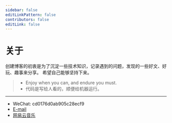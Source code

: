 ```yaml
---
sidebar: false
editLinkPattern: false
contributors: false
editLink: false
---
```


# 关于

创建博客的初衷是为了沉淀一些技术知识，记录遇到的问题，发现的一些好文、好玩、趣事来分享。
希望自己能够坚持下来。

> - Enjoy when you can, and endure you must.
> - 代码是写给人看的，顺便给机器运行。

---

- WeChat: cd0176d0ab905c28ecf9
- [E-mail](mailto:ludd0312@aliyun.com)
- [网易云音乐](https://music.163.com/#/user/home?id=351327421)
